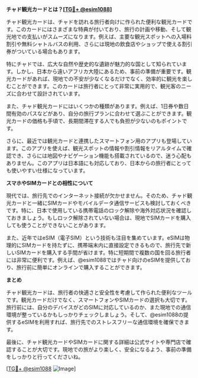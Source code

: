 **チャド観光カードとは？[[TG💪+ @esim1088](https://t.me/s/esim1088)]**

チャド観光カードは、チャドを訪れる旅行者向けに作られた便利な観光カードです。このカードにはさまざまな特典が付いており、旅行の計画や移動、そして観光地での支払いがスムーズになります。例えば、主要な観光スポットへの入場料割引や無料シャトルバスの利用、さらには現地の飲食店やショップで使える割引券がついている場合もあります。

特にチャドでは、広大な自然や歴史的な遺跡が魅力的な国として知られています。しかし、日本から遠いアフリカ大陸にあるため、事前の準備が重要です。観光カードがあれば、現地での不安が少なくなるだけでなく、効率的に観光を楽しむことができます。このカードは旅行者にとって非常に実用的で、観光客のニーズに合わせて設計されています。

また、チャド観光カードにはいくつかの種類があります。例えば、1日券や数日間有効のパスなどがあり、自分の旅行プランに合わせて選ぶことができます。観光カードの価格も手頃で、長期間滞在する人でも負担が少ないのもポイントです。

さらに、最近では観光カードと連携したスマートフォン用のアプリも登場しています。このアプリを使えば、観光スポットの情報や割引情報をリアルタイムで確認でき、さらには地図やナビゲーション機能も搭載されているので、迷う心配もありません。このアプリは日本語にも対応しており、日本からの旅行者にとっても使いやすい仕様になっています。

**スマホやSIMカードとの相性について**

現代では、旅行先でのインターネット接続が欠かせません。そのため、チャド観光カードと一緒にSIMカードやモバイルデータ通信サービスも検討しておくべきです。特に、日本で使用している携帯電話のロック解除や海外対応状況を確認しておきましょう。もしロック解除されていない場合は、現地でSIMカードを購入しても使うことができないことがあります。

また、近年ではeSIM（電子SIM）という技術も注目を集めています。eSIMは物理的にSIMカードを持たずに、携帯端末内に直接設定できるもので、旅行先で新しいSIMカードを購入する手間が省けます。特に短期間で複数の国を回る旅行者には非常に便利です。例えば、@esim1088ではチャド向けのeSIMを提供しており、旅行前に簡単にオンラインで購入することができます。

**まとめ**

チャド観光カードは、旅行者の快適さと安全性を考慮して作られた便利なツールです。観光カードだけでなく、スマートフォンやSIMカードの選択も大切です。旅行前には、自分のデバイスがどのSIMに対応しているのか、また現地での通信環境が整っているかもしっかりチェックしましょう。そして、@esim1088の提供するeSIMを利用すれば、旅行先でのストレスフリーな通信環境を確保できます。

最後に、チャド観光カードやSIMカードに関する詳細は公式サイトや専門店で確認することが大切です。現地での旅がより楽しく、安全になるよう、事前の準備をしっかりと行ってくださいね。

[[TG💪+ @esim1088](https://t.me/s/esim1088) ![Image](https://i.postimg.cc/Y0z9fWf4/image.png)]